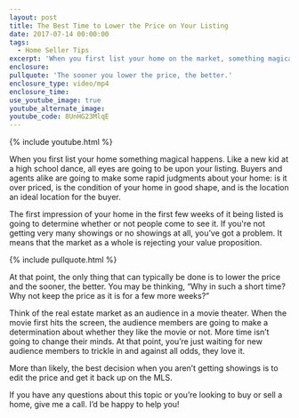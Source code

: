 ```yaml
---
layout: post
title: The Best Time to Lower the Price on Your Listing
date: 2017-07-14 00:00:00
tags:
  - Home Seller Tips
excerpt: 'When you first list your home on the market, something magical happens. All eyes are on your home, and buyers and agents will be looking for the right conditions to be met. These are price, condition, and location. If you aren’t getting showings, then you might need to lower the price. When is the best time to do this? The answer may surprise you. To learn more about lowering the price on your listing, watch my latest video.'
enclosure:
pullquote: 'The sooner you lower the price, the better.'
enclosure_type: video/mp4
enclosure_time:
use_youtube_image: true
youtube_alternate_image:
youtube_code: 8UnHG23MlqE
---
```



{% include youtube.html %}

When you first list your home something magical happens. Like a new kid at a high school dance, all eyes are going to be upon your listing. Buyers and agents alike are going to make some rapid judgments about your home: is it over priced, is the condition of your home in good shape, and is the location an ideal location for the buyer.

The first impression of your home in the first few weeks of it being listed is going to determine whether or not people come to see it. If you're not getting very many showings or no showings at all, you’ve got a problem. It means that the market as a whole is rejecting your value proposition.

{% include pullquote.html %}

At that point, the only thing that can typically be done is to lower the price and the sooner, the better. You may be thinking, “Why in such a short time? Why not keep the price as it is for a few more weeks?”

Think of the real estate market as an audience in a movie theater. When the movie first hits the screen, the audience members are going to make a determination about whether they like the movie or not. More time isn’t going to change their minds. At that point, you’re just waiting for new audience members to trickle in and against all odds, they love it.

More than likely, the best decision when you aren’t getting showings is to edit the price and get it back up on the MLS.

If you have any questions about this topic or you’re looking to buy or sell a home, give me a call. I’d be happy to help you!